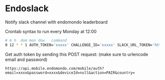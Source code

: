 # Endoslack

Notify slack channel with endomondo leaderboard

Crontab syntax to run every Monday at 12:00

```bash
# m h  dom mon dow   command
0 12 * * 1 AUTH_TOKEN='xxxxx' CHALLENGE_ID='xxxxx' SLACK_URL_TOKEN='https://hooks.slack.com/services/xxx/xxx/xxx' /usr/bin/node /home/endoslack/app.js
```


Get auth token by sending this POST request: (make sure to urlencode email and password)

`https://api.mobile.endomondo.com/mobile/auth?email=xxxx&password=xxxx&deviceId=null&action=PAIR&country=`